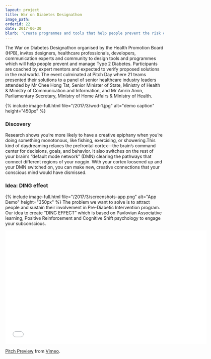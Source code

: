 ```yaml
---
layout: project
title: War on Diabetes Designathon
image_path: 
orderid: 22
date: 2017-06-30
blurb: 'Create programmes and tools that help people prevent the risk of Type 2 Diabetes through early screening and increased physical activity.'
---
```

The War on Diabetes Designathon organised by the Health Promotion Board (HPB), invites designers, healthcare professionals, developers, communication experts and community to design tools and programmes which will help people prevent and manage Type 2 Diabetes. Participants are coached by expert mentors and expected to verify proposed solutions in the real world. The event culminated at Pitch Day where 21 teams presented their solutions to a panel of senior healthcare industry leaders attended by Mr Chee Hong Tat, Senior Minister of State, Ministry of Health & Ministry of Communication and Information, and Mr Amrin Amin, Parliamentary Secretary, Ministry of Home Affairs & Ministry of Health.
<!--more-->
{% include image-full.html file="/2017/3/wod-1.jpg" alt="demo caption" height="450px" %}

### Discovery
Research shows you’re more likely to have a creative epiphany when you’re doing something monotonous, like fishing, exercising, or showering.This kind of daydreaming relaxes the prefrontal cortex—the brain’s command center for decisions, goals, and behavior. It also switches on the rest of your brain’s “default mode network” (DMN) clearing the pathways that connect different regions of your noggin. With your cortex loosened up and your DMN switched on, you can make new, creative connections that your conscious mind would have dismissed.

### Idea: DING effect
{% include image-full.html file="/2017/3/screenshots-app.png" alt="App Demo" height="350px" %}
The problem we want to solve is to attract people and sustain their involvement in Pre-Diabetic Intervention program. Our idea to create “DING EFFECT” which is based on Pavlovian Associative learning, Positive Reinforcement and Cognitive Shift psychology to engage your subconscious. 

<iframe src="//player.vimeo.com/video/25924530?title=0&amp;byline=0&amp;portrait=0" width="640" height="360" frameborder="0" webkitallowfullscreen mozallowfullscreen allowfullscreen></iframe>
<p><a href="https://vimeo.com/25924530">Pitch Preview</a> from <a href="https://vimeo.com">Vimeo</a>.</p>



